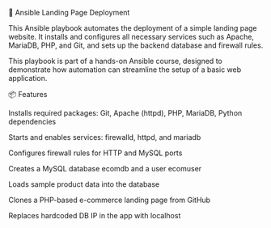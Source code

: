 🚀 Ansible Landing Page Deployment

This Ansible playbook automates the deployment of a simple landing page website. It installs and configures all necessary services such as Apache, MariaDB, PHP, and Git, and sets up the backend database and firewall rules.

This playbook is part of a hands-on Ansible course, designed to demonstrate how automation can streamline the setup of a basic web application.


📦 Features

Installs required packages: Git, Apache (httpd), PHP, MariaDB, Python dependencies

Starts and enables services: firewalld, httpd, and mariadb

Configures firewall rules for HTTP and MySQL ports

Creates a MySQL database ecomdb and a user ecomuser

Loads sample product data into the database

Clones a PHP-based e-commerce landing page from GitHub

Replaces hardcoded DB IP in the app with localhost
